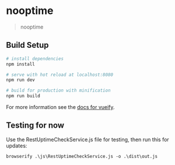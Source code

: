 # nooptime

> nooptime

## Build Setup

``` bash
# install dependencies
npm install

# serve with hot reload at localhost:8080
npm run dev

# build for production with minification
npm run build
```

For more information see the [docs for vueify](https://github.com/vuejs/vueify).

## Testing for now

Use the RestUptimeCheckService.js file for testing, then run this for updates:

```
browserify .\js\RestUptimeCheckService.js -o .\dist\out.js
```
